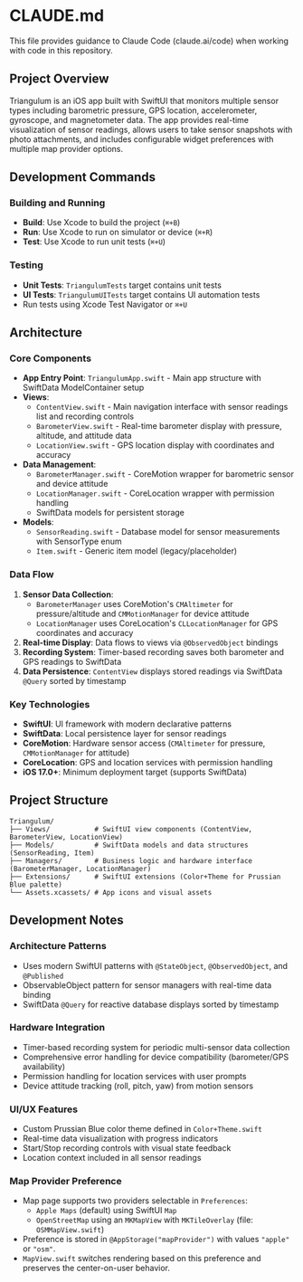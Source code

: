 # CLAUDE.md

This file provides guidance to Claude Code (claude.ai/code) when working with code in this repository.

## Project Overview

Triangulum is an iOS app built with SwiftUI that monitors multiple sensor types including barometric pressure, GPS location, accelerometer, gyroscope, and magnetometer data. The app provides real-time visualization of sensor readings, allows users to take sensor snapshots with photo attachments, and includes configurable widget preferences with multiple map provider options.

## Development Commands

### Building and Running
- **Build**: Use Xcode to build the project (`⌘+B`)
- **Run**: Use Xcode to run on simulator or device (`⌘+R`)
- **Test**: Use Xcode to run unit tests (`⌘+U`)

### Testing
- **Unit Tests**: `TriangulumTests` target contains unit tests
- **UI Tests**: `TriangulumUITests` target contains UI automation tests
- Run tests using Xcode Test Navigator or `⌘+U`

## Architecture

### Core Components

- **App Entry Point**: `TriangulumApp.swift` - Main app structure with SwiftData ModelContainer setup
- **Views**: 
  - `ContentView.swift` - Main navigation interface with sensor readings list and recording controls
  - `BarometerView.swift` - Real-time barometer display with pressure, altitude, and attitude data
  - `LocationView.swift` - GPS location display with coordinates and accuracy
- **Data Management**: 
  - `BarometerManager.swift` - CoreMotion wrapper for barometric sensor and device attitude
  - `LocationManager.swift` - CoreLocation wrapper with permission handling
  - SwiftData models for persistent storage
- **Models**:
  - `SensorReading.swift` - Database model for sensor measurements with SensorType enum
  - `Item.swift` - Generic item model (legacy/placeholder)

### Data Flow

1. **Sensor Data Collection**:
   - `BarometerManager` uses CoreMotion's `CMAltimeter` for pressure/altitude and `CMMotionManager` for device attitude
   - `LocationManager` uses CoreLocation's `CLLocationManager` for GPS coordinates and accuracy
2. **Real-time Display**: Data flows to views via `@ObservedObject` bindings
3. **Recording System**: Timer-based recording saves both barometer and GPS readings to SwiftData
4. **Data Persistence**: `ContentView` displays stored readings via SwiftData `@Query` sorted by timestamp

### Key Technologies
- **SwiftUI**: UI framework with modern declarative patterns
- **SwiftData**: Local persistence layer for sensor readings
- **CoreMotion**: Hardware sensor access (`CMAltimeter` for pressure, `CMMotionManager` for attitude)
- **CoreLocation**: GPS and location services with permission handling
- **iOS 17.0+**: Minimum deployment target (supports SwiftData)

## Project Structure

```
Triangulum/
├── Views/           # SwiftUI view components (ContentView, BarometerView, LocationView)
├── Models/          # SwiftData models and data structures (SensorReading, Item)
├── Managers/        # Business logic and hardware interface (BarometerManager, LocationManager)
├── Extensions/      # SwiftUI extensions (Color+Theme for Prussian Blue palette)
└── Assets.xcassets/ # App icons and visual assets
```

## Development Notes

### Architecture Patterns
- Uses modern SwiftUI patterns with `@StateObject`, `@ObservedObject`, and `@Published`
- ObservableObject pattern for sensor managers with real-time data binding
- SwiftData `@Query` for reactive database displays sorted by timestamp

### Hardware Integration
- Timer-based recording system for periodic multi-sensor data collection
- Comprehensive error handling for device compatibility (barometer/GPS availability)
- Permission handling for location services with user prompts
- Device attitude tracking (roll, pitch, yaw) from motion sensors

### UI/UX Features
- Custom Prussian Blue color theme defined in `Color+Theme.swift`
- Real-time data visualization with progress indicators
- Start/Stop recording controls with visual state feedback
- Location context included in all sensor readings

### Map Provider Preference
- Map page supports two providers selectable in `Preferences`:
  - `Apple Maps` (default) using SwiftUI `Map`
  - `OpenStreetMap` using an `MKMapView` with `MKTileOverlay` (file: `OSMMapView.swift`)
- Preference is stored in `@AppStorage("mapProvider")` with values `"apple"` or `"osm"`.
- `MapView.swift` switches rendering based on this preference and preserves the center-on-user behavior.
